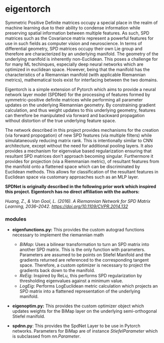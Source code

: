 # eigentorch
Symmetric Positive Definite matrices occupy a special place in the realm of machine learning due to their
ability to condense information while preserving spatial information between multiple features.  As such, SPD 
matrices such as the Covariance matrix represent a powerful features for use in such fields as computer vision and 
neuroscience.  In terms of differential geometry, SPD matrices occupy their own Lie group and therefore are characterized
by an underlying manifold.  The geometry of the underlying manifold is inherently non-Euclidean.  This poses a challenge
for for many ML techinques, especially deep neural networks which are optimized in euclidean space.  However, being that
the manifold has the characteristics of a Riemannian manifold (with applicable Riemannian metrics), mathematical tools 
exist for interfacing between the two domains.
 
Eigentorch is a simple extension of Pytorch which aims to provide a neural network layer model (SPDNet) for the 
processing of features formed by symmetric-positive definite matrices while performing all parameter updates on the 
underlying Riemannian geometry.  By constraining gradient calculation, and thus weight updates to this underlying 
geometry, features can therefore be manipulated via forward and backward propagation without distortion of the true 
underlying feature space.  

The network described in this project provides mechanisms for the creation (via forward propogation) of new SPD features 
(via multiple filters) while simulataneously reducing matrix rank.  This is intentionally similar to CNN architecture, 
except without the need for additional pooling layers.  It also provides a mechanism for eigenvalue based regularization 
ensuring that resultant SPD matrices don't approach becoming singular.  Furthermore it provides for projection 
(via a Riemmanian metric), of resultant features from the manifold onto a flattened space which can be discriminated by 
Euclidean methods. This allows for classification of the resultant features in Euclidean space via customary approaches 
such as an MLP layer.

__SPDNet is originally described in the following prior work which inspired this project.  Eigentorch has 
no direct affiliation with the authors:__

_Huang, Z., & Van Gool, L. (2016). A Riemannian Network for SPD Matrix Learning, 2036–2042.
https://doi.org/10.1109/CVPR.2014.132_

### modules
* __eigenfunctions.py:__ This provides the custom autograd functions necessary to implement the riemannian math
    * _BiMap_: Uses a bilinear transformation to turn an SPD matrix into another SPD matrix.  This is the only function 
    with parameters.  Parameters are assumed to be points on Stiefel Manifold and the gradients returned are referenced 
    to the corresponding tangent space.  Therefore, a custom optimizer is necessary to project the gradients back down 
    to the manifold.
    * _ReEig_:  Inspired by ReLu, this performs SPD regularization by thresholding eigenvalues against a minimum value.
    * _LogEig_:  Performs LogEuclidean metric calculation which projects an SPD matrix into a flattened representation 
    of the underlying manifold.
     
* __eigenoptim.py:__ This provides the custom optimizer object which updates weights for the BiMap layer on the 
                    underlying semi-orthogonal Stiefel manifold.
* __spdnn.py__: This provides the SpdNet Layer to be use in Pytorch networks. Parameters for BiMap are of instance 
                _StiefelParameter_ which is subclassed from _nn.Parameter_.  
 